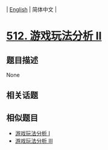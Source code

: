 
| [English](README_EN.md) | 简体中文 |

# [512. 游戏玩法分析 II](https://leetcode-cn.com/problems/game-play-analysis-ii/)

## 题目描述

None

## 相关话题



## 相似题目

- [游戏玩法分析 I](../game-play-analysis-i/README.md)
- [游戏玩法分析 III](../game-play-analysis-iii/README.md)
